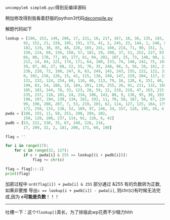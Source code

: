 `uncompyle6 simpleB.pyc`得到反编译源码

稍加修改得到我看着舒服的python3代码[decompile.py](https://github.com/pjx206/pjx_ctf_reverse/blob/master/simple/simpleB/decompile.py "decompile.py")

解题代码如下
```python
lookup = [196, 153, 149, 206, 17, 221, 10, 217, 167, 18, 36, 135, 103, 61, 111, 31,
        92, 152, 21, 228, 105, 191, 173, 41, 2, 245, 23, 144, 1, 246, 89, 178,
        182, 119, 38, 85, 48, 226, 165, 241, 166, 214, 71, 90, 151, 3, 109, 169,
        150, 224, 69, 156, 158, 57, 181, 29, 200, 37, 51, 252, 227, 93, 65, 82,
        66, 80, 170, 77, 49, 177, 81, 94, 202, 107, 25, 73, 148, 98, 129, 231,
        212, 14, 84, 121, 174, 171, 64, 180, 233, 74, 140, 242, 75, 104, 253, 44,
        39, 87, 86, 27, 68, 22, 55, 76, 35, 248, 96, 5, 56, 20, 161, 213,
        238, 220, 72, 100, 247, 8, 63, 249, 145, 243, 155, 222, 122, 32, 43, 186,
        0, 102, 216, 126, 15, 42, 115, 138, 240, 147, 229, 204, 117, 223, 141, 159,
        131, 232, 124, 254, 60, 116, 46, 113, 79, 16, 128, 6, 251, 40, 205, 137,
        199, 83, 54, 188, 19, 184, 201, 110, 255, 26, 91, 211, 132, 160, 168, 154,
        185, 183, 244, 78, 33, 123, 28, 59, 12, 210, 218, 47, 163, 215, 209, 108,
        235, 237, 118, 101, 24, 234, 106, 143, 88, 9, 136, 95, 30, 193, 176, 225,
        198, 197, 194, 239, 134, 162, 192, 11, 70, 58, 187, 50, 67, 236, 230, 13,
        99, 190, 208, 207, 7, 53, 219, 203, 62, 114, 127, 125, 164, 179, 175, 112,
        172, 250, 133, 130, 52, 189, 97, 146, 34, 157, 120, 195, 45, 4, 142, 139]
pwda = [188, 155, 11, 58, 251, 208, 204, 202,
        150, 120, 206, 237, 114, 92, 126, 6, 42]
pwdb = [53, 222, 230, 35, 67, 248, 226, 216,
        17, 209, 32, 2, 181, 200, 171, 60, 108]

flag = ''

for i in range(17):
    for c in range(32, 127):
        if c + pwda[i] & 255 == lookup[(i + pwdb[i])]:
            flag += chr(c)

flag = flag[::-1]
print(flag)
```

加密过程中 `ord(flag[i]) + pwda[i] & 255` 部分通过 &255 有的负数转为正数,如果非要推
导出`c == lookup[i + pwdb[i]] - pwda[i]`, 则chr(c)有时候无法完成,因为
**c可能是负数**！！！
***
吐槽一下：这个`flookup[]`真长，为了排版此wp花费不少精力hhh